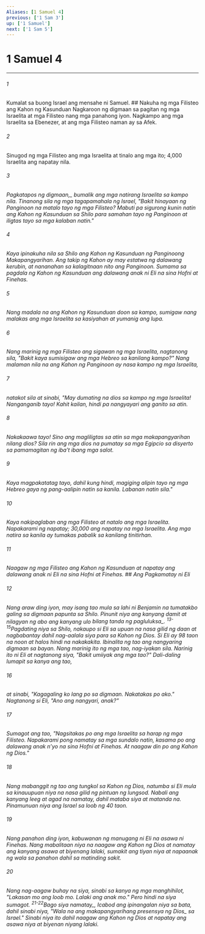 ```yaml
---
Aliases: [1 Samuel 4]
previous: ['1 Sam 3']
up: ['1 Samuel']
next: ['1 Sam 5']
---
```

# 1 Samuel 4

***






















###### 1 










Kumalat sa buong Israel ang mensahe ni Samuel. ## Nakuha ng mga Filisteo ang Kahon ng Kasunduan Nagkaroon ng digmaan sa pagitan ng mga Israelita at mga Filisteo nang mga panahong iyon. Nagkampo ang mga Israelita sa Ebenezer, at ang mga Filisteo naman ay sa Afek. 





















###### 2 










Sinugod ng mga Filisteo ang mga Israelita at tinalo ang mga ito; 4,000 Israelita ang napatay nila. 





















###### 3 










<i class="trans-change">Pagkatapos ng digmaan,_ bumalik ang mga natirang Israelita sa kampo nila. Tinanong sila ng mga tagapamahala ng Israel, "Bakit hinayaan ng Panginoon na matalo tayo ng mga Filisteo? Mabuti pa sigurong kunin natin ang Kahon ng Kasunduan sa Shilo para samahan tayo ng Panginoon at iligtas tayo sa mga kalaban natin." 





















###### 4 










Kaya ipinakuha nila sa Shilo ang Kahon ng Kasunduan ng Panginoong Makapangyarihan. Ang takip ng Kahon ay may estatwa ng dalawang kerubin, at nananahan sa kalagitnaan nito ang Panginoon. Sumama sa pagdala ng Kahon ng Kasunduan ang dalawang anak ni Eli na sina Hofni at Finehas. 





















###### 5 










Nang madala na ang Kahon ng Kasunduan doon sa kampo, sumigaw nang malakas ang mga Israelita sa kasiyahan at yumanig ang lupa. 





















###### 6 










Nang marinig ng mga Filisteo ang sigawan ng mga Israelita, nagtanong sila, "Bakit kaya sumisigaw ang mga Hebreo sa kanilang kampo?" Nang malaman nila na ang Kahon ng Panginoon ay nasa kampo ng mga Israelita, 





















###### 7 










natakot sila at sinabi, "May dumating na dios sa kampo ng mga Israelita! Nanganganib tayo! Kahit kailan, hindi pa nangyayari ang ganito sa atin. 





















###### 8 










Nakakaawa tayo! Sino ang magliligtas sa atin sa mga makapangyarihan nilang dios? Sila rin ang mga dios na pumatay sa mga Egipcio sa disyerto sa pamamagitan ng ibaʼt ibang mga salot. 





















###### 9 










Kaya magpakatatag tayo, dahil kung hindi, magiging alipin tayo ng mga Hebreo gaya ng pang-aalipin natin sa kanila. Labanan natin sila." 





















###### 10 










Kaya nakipaglaban ang mga Filisteo at natalo ang mga Israelita. Napakarami ng napatay; 30,000 ang napatay na mga Israelita. Ang mga natira sa kanila ay tumakas pabalik sa kanilang tinitirhan. 





















###### 11 










Naagaw ng mga Filisteo ang Kahon ng Kasunduan at napatay ang dalawang anak ni Eli na sina Hofni at Finehas. ## Ang Pagkamatay ni Eli 





















###### 12 










Nang araw ding iyon, may isang tao mula sa lahi ni Benjamin na tumatakbo galing sa digmaan papunta sa Shilo. Pinunit niya ang kanyang damit at nilagyan ng abo ang kanyang ulo <i class="trans-change">bilang tanda ng pagluluksa_. <sup class="versenum">13-15</sup>Pagdating niya sa Shilo, nakaupo si Eli sa upuan na nasa gilid ng daan at nagbabantay dahil nag-aalala siya para sa Kahon ng Dios. Si Eli ay 98 taon na noon at halos hindi na nakakakita. Ibinalita ng tao ang nangyaring digmaan sa bayan. Nang marinig ito ng mga tao, nag-iyakan sila. Narinig ito ni Eli at nagtanong siya, "Bakit umiiyak ang mga tao?" Dali-daling lumapit sa kanya ang tao, 





















###### 16 










at sinabi, "Kagagaling ko lang po sa digmaan. Nakatakas po ako." Nagtanong si Eli, "Ano ang nangyari, anak?" 





















###### 17 










Sumagot ang tao, "Nagsitakas po ang mga Israelita sa harap ng mga Filisteo. Napakarami pong namatay sa mga sundalo natin, kasama po ang dalawang anak nʼyo na sina Hofni at Finehas. At naagaw din po ang Kahon ng Dios." 





















###### 18 










Nang mabanggit ng tao ang tungkol sa Kahon ng Dios, natumba si Eli mula sa kinauupuan niya na nasa gilid ng pintuan ng lungsod. Nabali ang kanyang leeg at agad na namatay, dahil mataba siya at matanda na. Pinamunuan niya ang Israel sa loob ng 40 taon. 





















###### 19 










Nang panahon ding iyon, kabuwanan ng manugang ni Eli na asawa ni Finehas. Nang mabalitaan niya na naagaw ang Kahon ng Dios at namatay ang kanyang asawa at biyenang lalaki, sumakit ang tiyan niya at napaanak ng wala sa panahon dahil sa matinding sakit. 





















###### 20 










Nang nag-aagaw buhay na siya, sinabi sa kanya ng mga manghihilot, "Lakasan mo ang loob mo. Lalaki ang anak mo." Pero hindi na siya sumagot. <sup class="versenum">21-22</sup><i class="trans-change">Bago siya namatay_, Icabod ang ipinangalan niya sa bata, dahil sinabi niya, "Wala na ang makapangyarihang presensya <i class="trans-change">ng Dios_ sa Israel." Sinabi niya ito dahil naagaw ang Kahon ng Dios at napatay ang asawa niya at biyenan niyang lalaki.
